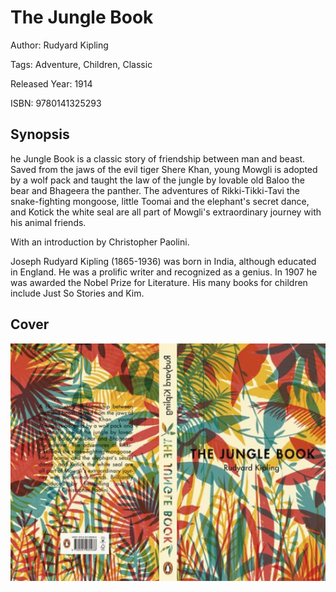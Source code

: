 # The Jungle Book

Author: Rudyard Kipling

Tags: Adventure, Children, Classic

Released Year: 1914

ISBN: 9780141325293

## Synopsis

he Jungle Book is a classic story of friendship between man and beast.
Saved from the jaws of the evil tiger Shere Khan, young Mowgli is adopted by a wolf pack and taught the law of the jungle by lovable old Baloo the bear and Bhageera the panther. The adventures of Rikki-Tikki-Tavi the snake-fighting mongoose, little Toomai and the elephant's secret dance, and Kotick the white seal are all part of Mowgli's extraordinary journey with his animal friends.

With an introduction by Christopher Paolini.

Joseph Rudyard Kipling (1865-1936) was born in India, although educated in England. He was a prolific writer and recognized as a genius. In 1907 he was awarded the Nobel Prize for Literature. His many books for children include Just So Stories and Kim.

## Cover
![](../assets/the-jungle-book.png)
